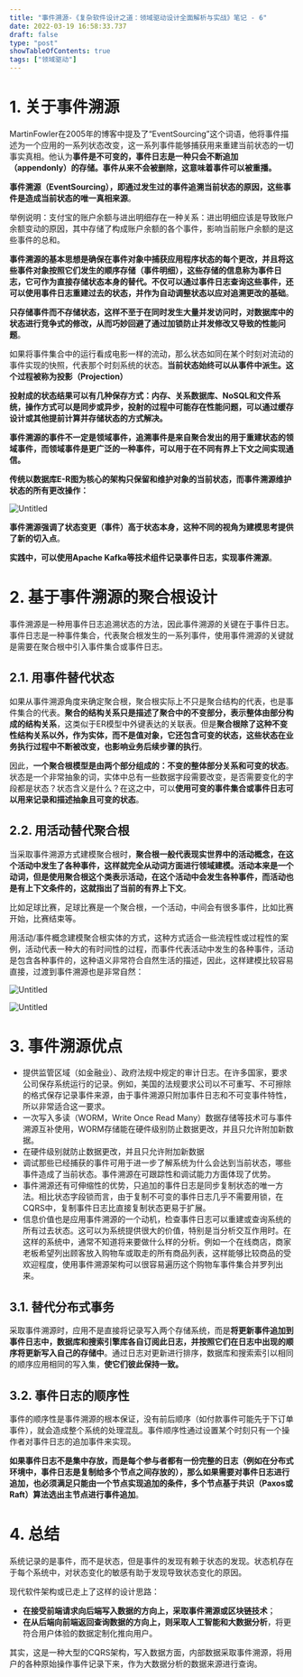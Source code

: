```yaml
---
title: "事件溯源-《复杂软件设计之道：领域驱动设计全面解析与实战》笔记 - 6"
date: 2022-03-19 16:58:33.737
draft: false
type: "post"
showTableOfContents: true
tags: ["领域驱动"]
---
```


# 1. 关于事件溯源

MartinFowler在2005年的博客中提及了“EventSourcing”这个词语，他将事件描述为一个应用的一系列状态改变，这一系列事件能够捕获用来重建当前状态的一切事实真相。他认为**事件是不可变的，事件日志是一种只会不断追加（appendonly）的存储。事件从来不会被删除，这意味着事件可以被重播。**

**事件溯源（EventSourcing），即通过发生过的事件追溯当前状态的原因，这些事件是造成当前状态的唯一真相来源**。

举例说明：支付宝的账户余额与进出明细存在一种关系：进出明细应该是导致账户余额变动的原因，其中存储了构成账户余额的各个事件，影响当前账户余额的是这些事件的总和。

**事件溯源的基本思想是确保在事件对象中捕获应用程序状态的每个更改，并且将这些事件对象按照它们发生的顺序存储（事件明细），这些存储的信息称为事件日志，它可作为直接存储状态本身的替代。不仅可以通过事件日志查询这些事件，还可以使用事件日志重建过去的状态，并作为自动调整状态以应对追溯更改的基础**。

**只存储事件而不存储状态，这样不至于在同时发生大量并发访问时，对数据库中的状态进行竞争式的修改，从而巧妙回避了通过加锁防止并发修改又导致的性能问题**。

如果将事件集合中的运行看成电影一样的流动，那么状态如同在某个时刻对流动的事件实现的快照，代表那个时刻系统的状态。**当前状态始终可以从事件中派生。这个过程被称为投影（Projection）**

**投射成的状态结果可以有几种保存方式：内存、关系数据库、NoSQL和文件系统，操作方式可以是同步或异步，投射的过程中可能存在性能问题，可以通过缓存设计或其他提前计算并存储状态的方式解决。**

**事件溯源的事件不一定是领域事件，追溯事件是来自聚合发出的用于重建状态的领域事件，而领域事件是更广泛的一种事件，可以用于在不同有界上下文之间实现通信。**

**传统以数据库E-R图为核心的架构只保留和维护对象的当前状态，而事件溯源维护状态的所有更改操作：**

![Untitled](https://img.masaiqi.com/202203191658545.png)

**事件溯源强调了状态变更（事件）高于状态本身，这种不同的视角为建模思考提供了新的切入点**。

**实践中，可以使用Apache Kafka等技术组件记录事件日志，实现事件溯源**。

# 2. 基于事件溯源的聚合根设计

事件溯源是一种用事件日志追溯状态的方法，因此事件溯源的关键在于事件日志。事件日志是一种事件集合，代表聚合根发生的一系列事件，使用事件溯源的关键就是需要在聚合根中引入事件集合或事件日志。

## 2.1. 用事件替代状态

如果从事件溯源角度来确定聚合根，聚合根实际上不只是聚合结构的代表，也是事件集合的代表。**聚合的结构关系只是描述了聚合中的不变部分，表示整体由部分构成的结构关系**，这类似于ER模型中外键表达的关联表。但是**聚合根除了这种不变性结构关系以外，作为实体，而不是值对象，它还包含可变的状态，这些状态在业务执行过程中不断被改变，也影响业务后续步骤的执行**。

因此，**一个聚合根模型是由两个部分组成的：不变的整体部分关系和可变的状态**。状态是一个非常抽象的词，实体中总有一些数据字段需要改变，是否需要变化的字段都是状态？状态含义是什么？在这之中，可以**使用可变的事件集合或事件日志可以用来记录和描述抽象且可变的状态**。

## 2.2. 用活动替代聚合根

当采取事件溯源方式建模聚合根时，**聚合根一般代表现实世界中的活动概念，在这个活动中发生了各种事件，这样就完全从动词方面进行领域建模。活动本来是一个动词，但是使用聚合根这个类表示活动，在这个活动中会发生各种事件，而活动也是有上下文条件的，这就指出了当前的有界上下文**。

比如足球比赛，足球比赛是一个聚合根，一个活动，中间会有很多事件，比如比赛开始，比赛结束等。

用活动/事件概念建模聚合根实体的方式，这种方式适合一些流程性或过程性的案例，活动代表一种大的有时间性的过程，而事件代表活动中发生的各种事件，活动是包含各种事件的，这种语义非常符合自然生活的描述，因此，这样建模比较容易直接，过渡到事件溯源也是非常自然：

![Untitled](https://img.masaiqi.com/202203191658582.png)

![Untitled](https://img.masaiqi.com/202203191658599.png)

# 3. 事件溯源优点

- 提供监管区域（如金融业）、政府法规中规定的审计日志。在许多国家，要求公司保存系统运行的记录。例如，美国的法规要求公司以不可重写、不可擦除的格式保存记录事件来源，由于事件溯源只附加事件日志和不可变事件特性，所以非常适合这一要求。
- 一次写入多读（WORM，Write Once Read Many）数据存储等技术可与事件溯源互补使用，WORM存储能在硬件级别防止数据更改，并且只允许附加新数据。
- 在硬件级别就防止数据更改，并且只允许附加新数据
- 调试那些已经捕获的事件可用于进一步了解系统为什么会达到当前状态，哪些事件造成了当前状态。事件溯源在可跟踪性和调试能力方面体现了优势。
- 事件溯源还有可伸缩性的优势，只追加的事件日志是同步复制状态的唯一方法。相比状态字段锁而言，由于复制不可变的事件日志几乎不需要用锁，在CQRS中，复制事件日志比直接复制状态更易于扩展。
- 信息价值也是应用事件溯源的一个动机，检查事件日志可以重建或查询系统的所有过去状态。这可以为系统提供很大的价值，特别是当分析交互作用时。在这样的系统中，通常不知道将来要做什么样的分析。例如一个在线商店，商家老板希望列出顾客放入购物车或取走的所有商品列表，这样能够比较商品的受欢迎程度，使用事件溯源架构可以很容易遍历这个购物车事件集合并罗列出来。

## 3.1. 替代分布式事务

采取事件溯源时，应用不是直接将记录写入两个存储系统，而是**将更新事件追加到事件日志中，数据库和搜索引擎库各自订阅此日志，并按照它们在日志中出现的顺序将更新写入自己的存储中**。通过日志对更新进行排序，数据库和搜索索引以相同的顺序应用相同的写入集，**使它们彼此保持一致。**

## 3.2. 事件日志的顺序性

事件的顺序性是事件溯源的根本保证，没有前后顺序（如付款事件可能先于下订单事件），就会造成整个系统的处理混乱。事件顺序性通过设置某个时刻只有一个操作者对事件日志的追加事件来实现。

**如果事件日志不是集中存放，而是每个参与者都有一份完整的日志（例如在分布式环境中，事件日志是复制给多个节点之间存放的），那么如果需要对事件日志进行追加，也必须满足只能由一个节点实现追加的条件，多个节点基于共识（Paxos或Raft）算法选出主节点进行事件追加**。

# 4. 总结

系统记录的是事件，而不是状态，但是事件的发现有赖于状态的发现。状态机存在于每个系统中，对状态变化的敏感有助于发现导致状态变化的原因。

现代软件架构或已走上了这样的设计思路：

- **在接受前端请求向后端写入数据的方向上，采取事件溯源或区块链技术**；
- **在从后端向前端返回查询数据的方向上，则采取人工智能和大数据分析**，将更符合用户体验的数据定制化推向用户。

其实，这是一种大型的CQRS架构，写入数据方面，内部数据采取事件溯源，将用户的各种原始操作事件记录下来，作为大数据分析的数据来源进行查询。